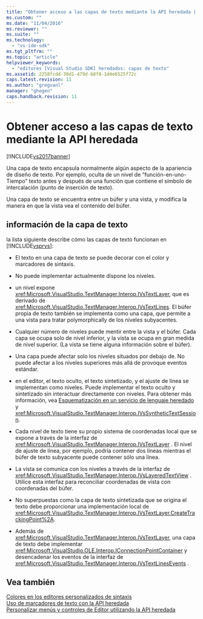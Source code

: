 ```yaml
---
title: "Obtener acceso a las capas de texto mediante la API heredada | Microsoft Docs"
ms.custom: ""
ms.date: "11/04/2016"
ms.reviewer: ""
ms.suite: ""
ms.technology: 
  - "vs-ide-sdk"
ms.tgt_pltfrm: ""
ms.topic: "article"
helpviewer_keywords: 
  - "editores [Visual Studio SDK] heredados: capas de texto"
ms.assetid: 2258fcdd-38d1-479d-b8f8-1d4e6525f72c
caps.latest.revision: 11
ms.author: "gregvanl"
manager: "ghogen"
caps.handback.revision: 11
---
```

# Obtener acceso a las capas de texto mediante la API heredada
[!INCLUDE[vs2017banner](../code-quality/includes/vs2017banner.md)]

Una capa de texto encapsula normalmente algún aspecto de la apariencia de diseño de texto.  Por ejemplo, oculta de un nivel de “función\-en\-uno\-Tiempo” texto antes y después de una función que contiene el símbolo de intercalación \(punto de inserción de texto\).  
  
 Una capa de texto se encuentra entre un búfer y una vista, y modifica la manera en que la vista vea el contenido del búfer.  
  
## información de la capa de texto  
 la lista siguiente describe cómo las capas de texto funcionan en [!INCLUDE[vsprvs](../code-quality/includes/vsprvs_md.md)]:  
  
-   El texto en una capa de texto se puede decorar con el color y marcadores de sintaxis.  
  
-   No puede implementar actualmente dispone los niveles.  
  
-   un nivel expone <xref:Microsoft.VisualStudio.TextManager.Interop.IVsTextLayer>, que es derivado de <xref:Microsoft.VisualStudio.TextManager.Interop.IVsTextLines>.  El búfer propia de texto también se implementa como una capa, que permite a una vista para tratar polymorphically de los niveles subyacentes.  
  
-   Cualquier número de niveles puede mentir entre la vista y el búfer.  Cada capa se ocupa solo de nivel inferior, y la vista se ocupa en gran medida de nivel superior.  \(La vista se tiene alguna información sobre el búfer\).  
  
-   Una capa puede afectar solo los niveles situados por debajo de.  No puede afectar a los niveles superiores más allá de provoque eventos estándar.  
  
-   en el editor, el texto oculto, el texto sintetizado, y el ajuste de línea se implementan como niveles.  Puede implementar el texto oculto y sintetizado sin interactuar directamente con niveles.  Para obtener más información, vea [Esquematización en un servicio de lenguaje heredado](../extensibility/internals/outlining-in-a-legacy-language-service.md) y <xref:Microsoft.VisualStudio.TextManager.Interop.IVsSyntheticTextSession>.  
  
-   Cada nivel de texto tiene su propio sistema de coordenadas local que se expone a través de la interfaz de <xref:Microsoft.VisualStudio.TextManager.Interop.IVsTextLayer> .  El nivel de ajuste de línea, por ejemplo, podría contener dos líneas mientras el búfer de texto subyacente puede contener sólo una línea.  
  
-   La vista se comunica con los niveles a través de la interfaz de <xref:Microsoft.VisualStudio.TextManager.Interop.IVsLayeredTextView> .  Utilice esta interfaz para reconciliar coordenadas de vista con coordenadas del búfer.  
  
-   No superpuestas como la capa de texto sintetizada que se origina el texto debe proporcionar una implementación local de <xref:Microsoft.VisualStudio.TextManager.Interop.IVsTextLayer.CreateTrackingPoint%2A>.  
  
-   Además de <xref:Microsoft.VisualStudio.TextManager.Interop.IVsTextLayer>, una capa de texto debe implementar <xref:Microsoft.VisualStudio.OLE.Interop.IConnectionPointContainer> y desencadenar los eventos de la interfaz de <xref:Microsoft.VisualStudio.TextManager.Interop.IVsTextLinesEvents> .  
  
## Vea también  
 [Colores en los editores personalizados de sintaxis](../extensibility/syntax-coloring-in-custom-editors.md)   
 [Uso de marcadores de texto con la API heredada](../extensibility/using-text-markers-with-the-legacy-api.md)   
 [Personalizar menús y controles de Editor utilizando la API heredada](../extensibility/customizing-editor-controls-and-menus-by-using-the-legacy-api.md)
